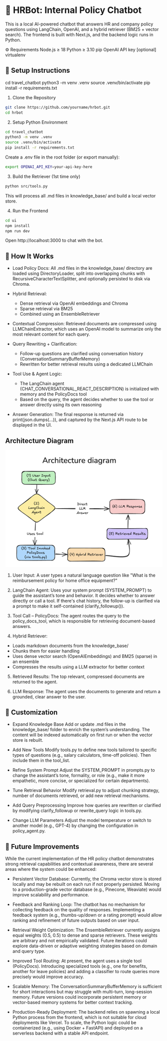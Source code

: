
🧾 HRBot: Internal Policy Chatbot
=================================

This is a local AI-powered chatbot that answers HR and company policy questions using LangChain, OpenAI, and a hybrid retriever (BM25 + vector search). The frontend is built with Next.js, and the backend logic runs in Python.

⚙️ Requirements
Node.js ≥ 18
Python ≥ 3.10
pip
OpenAI API key
[optional] virtualenv

🚀 Setup Instructions
---------------------

cd travel_chatbot
python3 -m venv .venv
source .venv/bin/activate
pip install -r requirements.txt

1. Clone the Repository
```bash
git clone https://github.com/yourname/hrbot.git
cd hrbot
```

2. Setup Python Environment
```bash
cd travel_chatbot
python3 -m venv .venv
source .venv/bin/activate
pip install -r requirements.txt
```
Create a .env file in the root folder (or export manually):
```bash
export OPENAI_API_KEY=your-api-key-here
```

3. Build the Retriever (1st time only)
```bash
python src/tools.py
```
This will process all .md files in knowledge_base/ and build a local vector store.

4. Run the Frontend
```bash
cd ui
npm install
npm run dev
```
Open http://localhost:3000 to chat with the bot.

🧠 How It Works
---------------

- Load Policy Docs: All .md files in the knowledge_base/ directory are loaded using DirectoryLoader, split into overlapping chunks with RecursiveCharacterTextSplitter, and optionally persisted to disk via Chroma.

- Hybrid Retrieval: 
   - Dense retrieval via OpenAI embeddings and Chroma
   - Sparse retrieval via BM25
   - Combined using an EnsembleRetriever

- Contextual Compression:
Retrieved documents are compressed using LLMChainExtractor, which uses an OpenAI model to summarize only the most relevant content for each query.

- Query Rewriting + Clarification:
   - Follow-up questions are clarified using conversation history (ConversationSummaryBufferMemory)
   - Rewritten for better retrieval results using a dedicated LLMChain

- Tool Use & Agent Logic:
   - The LangChain agent (CHAT_CONVERSATIONAL_REACT_DESCRIPTION) is initialized with memory and the PolicyDocs tool
   - Based on the query, the agent decides whether to use the tool or answer directly using its own reasoning
- Answer Generation:
The final response is returned via print(json.dumps(...)), and captured by the Next.js API route to be displayed in the UI.

Architecture Diagram
---------------

![Architecture diagram](./ui/public/diagram.png)

1. User Input: A user types a natural language question like "What is the reimbursement policy for home office equipment?"

2. LangChain Agent: Uses your system prompt (SYSTEM_PROMPT) to guide the assistant’s tone and behavior. It decides whether to answer directly or call a tool. If there's chat history, the follow-up is clarified via a prompt to make it self-contained (clarify_followup()).

3. Tool Call – PolicyDocs: The agent routes the query to the policy_docs_tool, which is responsible for retrieving document-based answers.

4. Hybrid Retriever:
- Loads markdown documents from the knowledge_base/
- Chunks them for easier handling
- Uses dense vector search (OpenAIEmbeddings) and BM25 (sparse) in an ensemble
- Compresses the results using a LLM extractor for better context

5. Retrieved Results: The top relevant, compressed documents are returned to the agent.

6. LLM Response: The agent uses the documents to generate and return a grounded, clear answer to the user.

🧩 Customization
----------------
- Expand Knowledge Base
Add or update .md files in the knowledge_base/ folder to enrich the system’s understanding. The content will be indexed automatically on first run or when the vector store is rebuilt.

- Add New Tools
Modify tools.py to define new tools tailored to specific types of questions (e.g., salary calculators, time-off policies). Then include them in the tool_list.

- Refine System Prompt
Adjust the SYSTEM_PROMPT in prompts.py to change the assistant’s tone, formality, or role (e.g., make it more empathetic, more concise, or specialized for certain departments).

- Tune Retrieval Behavior
Modify retrieval.py to adjust chunking strategy, number of documents retrieved, or add new retrieval mechanisms.

- Add Query Preprocessing
Improve how queries are rewritten or clarified by modifying clarify_followup or rewrite_query logic in tools.py.

- Change LLM Parameters
Adjust the model temperature or switch to another model (e.g., GPT-4) by changing the configuration in policy_agent.py.


🔮 Future Improvements
----------------
While the current implementation of the HR policy chatbot demonstrates strong retrieval capabilities and contextual awareness, there are several areas where the system could be enhanced:

- Persistent Vector Database:
Currently, the Chroma vector store is stored locally and may be rebuilt on each run if not properly persisted. Moving to a production-grade vector database (e.g., Pinecone, Weaviate) would improve scalability and performance.

- Feedback and Ranking Loop:
The chatbot has no mechanism for collecting feedback on the quality of responses. Implementing a feedback system (e.g., thumbs-up/down or a rating prompt) would allow ranking and refinement of future outputs based on user input.

- Retrieval Weight Optimization:
The EnsembleRetriever currently assigns equal weights (0.5, 0.5) to dense and sparse retrievers. These weights are arbitrary and not empirically validated. Future iterations could explore data-driven or adaptive weighting strategies based on domain and query type.

- Improved Tool Routing:
At present, the agent uses a single tool (PolicyDocs). Introducing specialized tools (e.g., one for benefits, another for leave policies) and adding a classifier to route queries more precisely would improve accuracy.

- Scalable Memory:
The ConversationSummaryBufferMemory is sufficient for short interactions but may struggle with multi-turn, long-session memory. Future versions could incorporate persistent memory or vector-based memory systems for better context tracking.

- Production-Ready Deployment:
The backend relies on spawning a local Python process from the frontend, which is not suitable for cloud deployments like Vercel. To scale, the Python logic could be containerized (e.g., using Docker + FastAPI) and deployed on a serverless backend with a stable API endpoint.